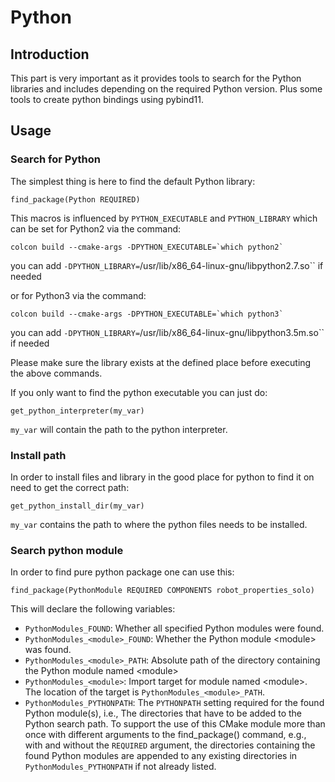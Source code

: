 Python
======

## Introduction

This part is very important as it provides tools to search for the Python
libraries and includes depending on the required Python version.
Plus some tools to create python bindings using pybind11.

## Usage

### Search for Python

The simplest thing is here to find the default Python library:

    find_package(Python REQUIRED)

This macros is influenced by `PYTHON_EXECUTABLE` and `PYTHON_LIBRARY` which can
be set for Python2 via the command:

    colcon build --cmake-args -DPYTHON_EXECUTABLE=`which python2`

you can add `-DPYTHON_LIBRARY=`/usr/lib/x86_64-linux-gnu/libpython2.7.so``
if needed

or for Python3 via the command:

    colcon build --cmake-args -DPYTHON_EXECUTABLE=`which python3`

you can add `-DPYTHON_LIBRARY=`/usr/lib/x86_64-linux-gnu/libpython3.5m.so``
if needed

Please make sure the library exists at the defined place before executing the
above commands.

If you only want to find the python executable you can just do:

    get_python_interpreter(my_var)

`my_var` will contain the path to the python interpreter.

### Install path

In order to install files and library in the good place for python to find it
on need to get the correct path:

    get_python_install_dir(my_var)

`my_var` contains the path to where the python files needs to be installed.

### Search python module

In order to find pure python package one can use this:

    find_package(PythonModule REQUIRED COMPONENTS robot_properties_solo)

This will declare the following variables:

- `PythonModules_FOUND`: Whether all specified Python modules were found.
- `PythonModules_<module>_FOUND`: Whether the Python module \<module\> was found.
- `PythonModules_<module>_PATH`: Absolute path of the directory containing the
    Python module named \<module\>
- `PythonModules_<module>`: Import target for module named \<module\>.
    The location of the target is `PythonModules_<module>_PATH`.
- `PythonModules_PYTHONPATH`: The `PYTHONPATH` setting required for the found
    Python module(s), i.e., The directories that have to be added to the Python
    search path. To support the use of this CMake module more than once with
    different arguments to the find_package() command, e.g., with and without
    the `REQUIRED` argument, the directories containing the found Python
    modules are appended to any existing directories in\
    `PythonModules_PYTHONPATH` if not already listed.
